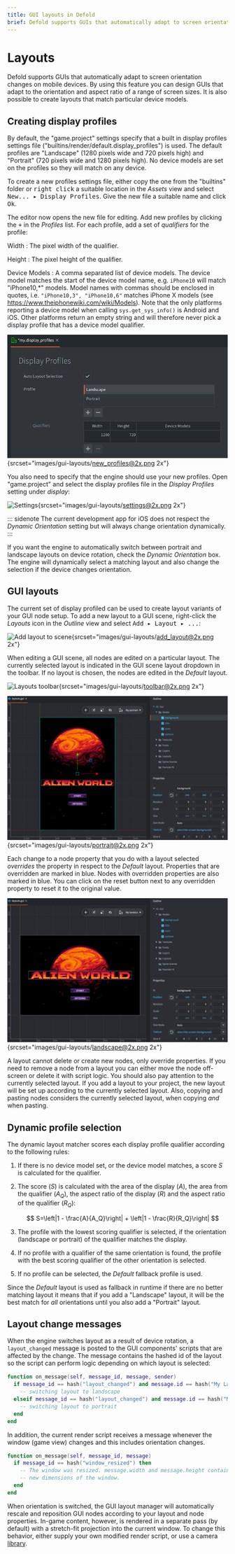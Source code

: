 ```yaml
---
title: GUI layouts in Defold
brief: Defold supports GUIs that automatically adapt to screen orientation changes on mobile devices. This document explains how the feature works.
---
```


# Layouts

Defold supports GUIs that automatically adapt to screen orientation changes on mobile devices. By using this feature you can design GUIs that adapt to the orientation and aspect ratio of a range of screen sizes. It is also possible to create layouts that match particular device models.

## Creating display profiles

By default, the "game.project" settings specify that a built in display profiles settings file ("builtins/render/default.display_profiles") is used. The default profiles are "Landscape" (1280 pixels wide and 720 pixels high) and "Portrait" (720 pixels wide and 1280 pixels high). No device models are set on the profiles so they will match on any device.

To create a new profiles settings file, either copy the one from the "builtins" folder or <kbd>right click</kbd> a suitable location in the *Assets* view and select <kbd>New... ▸ Display Profiles</kbd>. Give the new file a suitable name and click <kbd>Ok</kbd>.

The editor now opens the new file for editing. Add new profiles by clicking the <kbd>+</kbd> in the *Profiles* list. For each profile, add a set of *qualifiers* for the profile:

Width
: The pixel width of the qualifier.

Height
: The pixel height of the qualifier.

Device Models
: A comma separated list of device models. The device model matches the start of the device model name, e.g. `iPhone10` will match "iPhone10,\*" models. Model names with commas should be enclosed in quotes, i.e. `"iPhone10,3", "iPhone10,6"` matches iPhone X models (see https://www.theiphonewiki.com/wiki/Models). Note that the only platforms reporting a device model when calling `sys.get_sys_info()` is Android and iOS. Other platforms return an empty string and will therefore never pick a display profile that has a device model qualifier.

![New display profiles](images/gui-layouts/new_profiles.png){srcset="images/gui-layouts/new_profiles@2x.png 2x"}

You also need to specify that the engine should use your new profiles. Open "game.project" and select the display profiles file in the *Display Profiles* setting under *display*:

![Settings](images/gui-layouts/settings.png){srcset="images/gui-layouts/settings@2x.png 2x"}

::: sidenote
The current development app for iOS does not respect the *Dynamic Orientation* setting but will always change orientation dynamically.
:::

If you want the engine to automatically switch between portrait and landscape layouts on device rotation, check the *Dynamic Orientation* box. The engine will dynamically select a matching layout and also change the selection if the device changes orientation.

## GUI layouts

The current set of display profiled can be used to create layout variants of your GUI node setup. To add a new layout to a GUI scene, right-click the *Layouts* icon in the *Outline* view and select <kbd>Add ▸ Layout ▸ ...</kbd>:

![Add layout to scene](images/gui-layouts/add_layout.png){srcset="images/gui-layouts/add_layout@2x.png 2x"}

When editing a GUI scene, all nodes are edited on a particular layout. The currently selected layout is indicated in the GUI scene layout dropdown in the toolbar. If no layout is chosen, the nodes are edited in the *Default* layout.

![Layouts toolbar](images/gui-layouts/toolbar.png){srcset="images/gui-layouts/toolbar@2x.png 2x"}

![portrait edit](images/gui-layouts/portrait.png){srcset="images/gui-layouts/portrait@2x.png 2x"}

Each change to a node property that you do with a layout selected _overrides_ the property in respect to the *Default* layout. Properties that are overridden are marked in blue. Nodes with overridden properties are also marked in blue. You can click on the reset button next to any overridden property to reset it to the original value.

![landscape edit](images/gui-layouts/landscape.png){srcset="images/gui-layouts/landscape@2x.png 2x"}

A layout cannot delete or create new nodes, only override properties. If you need to remove a node from a layout you can either move the node off-screen or delete it with script logic. You should also pay attention to the currently selected layout. If you add a layout to your project, the new layout will be set up according to the currently selected layout. Also, copying and pasting nodes considers the currently selected layout, when copying *and* when pasting.

## Dynamic profile selection

The dynamic layout matcher scores each display profile qualifier according to the following rules:

1. If there is no device model set, or the device model matches, a score $S$ is calculated for the qualifier.

2. The score ($S$) is calculated with the area of the display ($A$), the area from the qualifier ($A_Q$), the aspect ratio of the display ($R$) and the aspect ratio of the qualifier ($R_Q$):

   $$
   S=\left|1 - \frac{A}{A_Q}\right| + \left|1 - \frac{R}{R_Q}\right|
   $$

3. The profile with the lowest scoring qualifier is selected, if the orientation (landscape or portrait) of the qualifier matches the display.

4. If no profile with a qualifier of the same orientation is found, the profile with the best scoring qualifier of the other orientation is selected.

5. If no profile can be selected, the *Default* fallback profile is used.

Since the *Default* layout is used as fallback in runtime if there are no better matching layout it means that if you add a "Landscape" layout, it will be the best match for *all* orientations until you also add a "Portrait" layout.

## Layout change messages

When the engine switches layout as a result of device rotation, a `layout_changed` message is posted to the GUI components' scripts that are affected by the change. The message contains the hashed id of the layout so the script can perform logic depending on which layout is selected:

```lua
function on_message(self, message_id, message, sender)
  if message_id == hash("layout_changed") and message.id == hash("My Landscape") then
    -- switching layout to landscape
  elseif message_id == hash("layout_changed") and message.id == hash("My Portrait") then
    -- switching layout to portrait
  end
end
```

In addition, the current render script receives a message whenever the window (game view) changes and this includes orientation changes.

```lua
function on_message(self, message_id, message)
  if message_id == hash("window_resized") then
    -- The window was resized. message.width and message.height contain the
    -- new dimensions of the window.
  end
end
```

When orientation is switched, the GUI layout manager will automatically rescale and reposition GUI nodes according to your layout and node properties. In-game content, however, is rendered in a separate pass (by default) with a stretch-fit projection into the current window. To change this behavior, either supply your own modified render script, or use a camera [library](/assets/).

